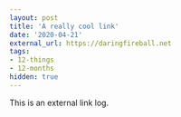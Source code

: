 ```yaml
---
layout: post
title: 'A really cool link'
date: '2020-04-21'
external_url: https://daringfireball.net
tags:
- 12-things
- 12-months
hidden: true
---
```


This is an external link log.